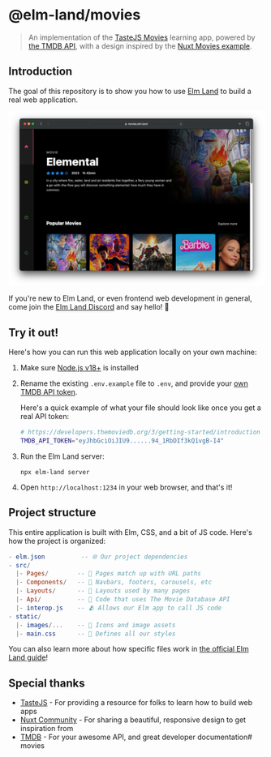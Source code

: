 # @elm-land/movies
> An implementation of the [TasteJS Movies](https://tastejs.com/movies) learning app, powered by [the TMDB API](https://www.themoviedb.org/), with a design inspired by the [Nuxt Movies example](https://github.com/nuxt/movies).


## Introduction

The goal of this repository is to show you how to use [Elm Land](https://elm.land) to build a real web application. 

![Screenshot](./static/screenshot.png)

If you're new to Elm Land, or even frontend web development in general, come join the [Elm Land Discord](https://join.elm.land) and say hello! 🌈


## Try it out!

Here's how you can run this web application locally on your own machine:

1. Make sure [Node.js v18+](https://nodejs.org/) is installed
1. Rename the existing `.env.example` file to `.env`, and provide your [own TMDB API token](https://developers.themoviedb.org/3/getting-started/introduction). 

    Here's a quick example of what your file should look like once you get a real API token:

    ```sh
    # https://developers.themoviedb.org/3/getting-started/introduction
    TMDB_API_TOKEN="eyJhbGciOiJIU9......94_1RbDIf3kQ1vgB-I4"
    ```

1. Run the Elm Land server:
    ```
    npx elm-land server
    ```

1. Open `http://localhost:1234` in your web browser, and that's it!

## Project structure

This entire application is built with Elm, CSS, and a bit of JS code. Here's how the project is organized:

```elm
- elm.json          -- 🌐 Our project dependencies
- src/
  |- Pages/        -- 📑 Pages match up with URL paths
  |- Components/   -- 🧱 Navbars, footers, carousels, etc
  |- Layouts/      -- 🍱 Layouts used by many pages
  |- Api/          -- 🔄 Code that uses The Movie Database API
  |- interop.js    -- 🫂 Allows our Elm app to call JS code
- static/
  |- images/...    -- 📸 Icons and image assets
  |- main.css      -- 🎨 Defines all our styles
```

You can also learn more about how specific files work in [the official Elm Land guide](https://elm.land/guide)!

## Special thanks

- [TasteJS](https://tastejs.com/movies) - For providing a resource for folks to learn how to build web apps
- [Nuxt Community](https://github.com/nuxt/movies) - For sharing a beautiful, responsive design to get inspiration from
- [TMDB](https://www.themoviedb.org/) - For your awesome API, and great developer documentation# movies
